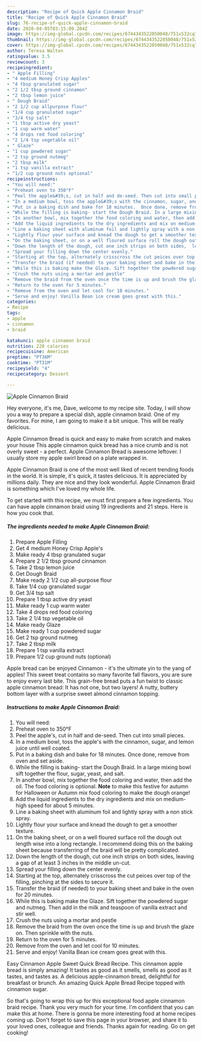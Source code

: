 ```yaml
---
description: "Recipe of Quick Apple Cinnamon Braid"
title: "Recipe of Quick Apple Cinnamon Braid"
slug: 76-recipe-of-quick-apple-cinnamon-braid
date: 2020-04-05T03:15:09.204Z
image: https://img-global.cpcdn.com/recipes/6744343522050048/751x532cq70/apple-cinnamon-braid-recipe-main-photo.jpg
thumbnail: https://img-global.cpcdn.com/recipes/6744343522050048/751x532cq70/apple-cinnamon-braid-recipe-main-photo.jpg
cover: https://img-global.cpcdn.com/recipes/6744343522050048/751x532cq70/apple-cinnamon-braid-recipe-main-photo.jpg
author: Teresa Walton
ratingvalue: 3.5
reviewcount: 3
recipeingredient:
- " Apple Filling"
- "4 medium Honey Crisp Apples"
- "4 tbsp granulated sugar"
- "2 1/2 tbsp ground cinnamon"
- "2 tbsp lemon juice"
- " Dough Braid"
- "2 1/2 cup allpurpose flour"
- "1/4 cup granulated sugar"
- "3/4 tsp salt"
- "1 tbsp active dry yeast"
- "1 cup warm water"
- "4 drops red food coloring"
- "2 1/4 tsp vegetable oil"
- " Glaze"
- "1 cup powdered sugar"
- "2 tsp ground nutmeg"
- "2 tbsp milk"
- "1 tsp vanilla extract"
- "1/2 cup ground nuts optional"
recipeinstructions:
- "You will need:"
- "Preheat oven to 350°F"
- "Peel the apple&#39;s, cut in half and de-seed. Then cut into small pieces."
- "In a medium bowl, toss the apple&#39;s with the cinnamon, sugar, and lemon juice until well coated."
- "Put in a baking dish and bake for 18 minutes.  Once done, remove from oven and set aside."
- "While the filling is baking- start the Dough Braid. In a large mixing bowl sift together the flour, sugar, yeast, and salt."
- "In another bowl, mix together the food coloring and water, then add the oil. The food coloring is optional. **Note** to make this festive for autumn for Halloween or Autumn mix food coloring to make the dough orange!"
- "Add the liquid ingredients to the dry ingredients and mix on medium-high speed for about 5 minutes."
- "Line a baking sheet with aluminum foil and lightly spray with a non stick spray."
- "Lightly flour your surface and knead the dough to get a smoother texture."
- "On the baking sheet, or on a well floured surface roll the dough out length wise into a long rectangle. I recommend doing this on the baking sheet because transferring of the braid will be pretty complicated."
- "Down the length of the dough, cut one inch strips on both sides,  leaving a gap of at least 3 inches in the middle un-cut."
- "Spread your filling down the center evenly."
- "Starting at the top, alternately crisscross the cut peices over top of the filling, pinching at the sides to secure it."
- "Transfer the braid (if needed) to your baking sheet and bake in the oven for 20 minutes."
- "While this is baking make the Glaze. Sift together the powdered sugar and nutmeg. Then add in the milk and teaspoon of vanilla extract and stir well."
- "Crush the nuts using a mortar and pestle"
- "Remove the braid from the oven once the time is up and brush the glaze on. Then sprinkle with the nuts."
- "Return to the oven for 5 minutes."
- "Remove from the oven and let cool for 10 minutes."
- "Serve and enjoy! Vanilla Bean ice cream goes great with this."
categories:
- Recipe
tags:
- apple
- cinnamon
- braid

katakunci: apple cinnamon braid 
nutrition: 220 calories
recipecuisine: American
preptime: "PT36M"
cooktime: "PT31M"
recipeyield: "4"
recipecategory: Dessert

---
```



![Apple Cinnamon Braid](https://img-global.cpcdn.com/recipes/6744343522050048/751x532cq70/apple-cinnamon-braid-recipe-main-photo.jpg)

Hey everyone, it's me, Dave, welcome to my recipe site. Today, I will show you a way to prepare a special dish, apple cinnamon braid. One of my favorites. For mine, I am going to make it a bit unique. This will be really delicious.

Apple Cinnamon Bread is quick and easy to make from scratch and makes your house This apple cinnamon quick bread has a nice crumb and is not overly sweet - a perfect. Apple Cinnamon Bread is awesome leftover. I usually store my apple swirl bread on a plate wrapped in.

Apple Cinnamon Braid is one of the most well liked of recent trending foods in the world. It is simple, it's quick, it tastes delicious. It is appreciated by millions daily. They are nice and they look wonderful. Apple Cinnamon Braid is something which I've loved my whole life.


To get started with this recipe, we must first prepare a few ingredients. You can have apple cinnamon braid using 19 ingredients and 21 steps. Here is how you cook that.

##### The ingredients needed to make Apple Cinnamon Braid:

1. Prepare  Apple Filling
1. Get 4 medium Honey Crisp Apple&#39;s
1. Make ready 4 tbsp granulated sugar
1. Prepare 2 1/2 tbsp ground cinnamon
1. Take 2 tbsp lemon juice
1. Get  Dough Braid
1. Make ready 2 1/2 cup all-purpose flour
1. Take 1/4 cup granulated sugar
1. Get 3/4 tsp salt
1. Prepare 1 tbsp active dry yeast
1. Make ready 1 cup warm water
1. Take 4 drops red food coloring
1. Take 2 1/4 tsp vegetable oil
1. Make ready  Glaze
1. Make ready 1 cup powdered sugar
1. Get 2 tsp ground nutmeg
1. Take 2 tbsp milk
1. Prepare 1 tsp vanilla extract
1. Prepare 1/2 cup ground nuts (optional)


Apple bread can be enjoyed Cinnamon - it&#39;s the ultimate yin to the yang of apples! This sweet treat contains so many favorite fall flavors, you are sure to enjoy every last bite. This grain-free bread puts a fun twist to classic apple cinnamon bread: It has not one, but two layers! A nutty, buttery bottom layer with a surprise sweet almond cinnamon topping. 

##### Instructions to make Apple Cinnamon Braid:

1. You will need:
1. Preheat oven to 350°F
1. Peel the apple&#39;s, cut in half and de-seed. Then cut into small pieces.
1. In a medium bowl, toss the apple&#39;s with the cinnamon, sugar, and lemon juice until well coated.
1. Put in a baking dish and bake for 18 minutes.  Once done, remove from oven and set aside.
1. While the filling is baking- start the Dough Braid. In a large mixing bowl sift together the flour, sugar, yeast, and salt.
1. In another bowl, mix together the food coloring and water, then add the oil. The food coloring is optional. **Note** to make this festive for autumn for Halloween or Autumn mix food coloring to make the dough orange!
1. Add the liquid ingredients to the dry ingredients and mix on medium-high speed for about 5 minutes.
1. Line a baking sheet with aluminum foil and lightly spray with a non stick spray.
1. Lightly flour your surface and knead the dough to get a smoother texture.
1. On the baking sheet, or on a well floured surface roll the dough out length wise into a long rectangle. I recommend doing this on the baking sheet because transferring of the braid will be pretty complicated.
1. Down the length of the dough, cut one inch strips on both sides,  leaving a gap of at least 3 inches in the middle un-cut.
1. Spread your filling down the center evenly.
1. Starting at the top, alternately crisscross the cut peices over top of the filling, pinching at the sides to secure it.
1. Transfer the braid (if needed) to your baking sheet and bake in the oven for 20 minutes.
1. While this is baking make the Glaze. Sift together the powdered sugar and nutmeg. Then add in the milk and teaspoon of vanilla extract and stir well.
1. Crush the nuts using a mortar and pestle
1. Remove the braid from the oven once the time is up and brush the glaze on. Then sprinkle with the nuts.
1. Return to the oven for 5 minutes.
1. Remove from the oven and let cool for 10 minutes.
1. Serve and enjoy! Vanilla Bean ice cream goes great with this.


Easy Cinnamon Apple Sweet Quick Bread Recipe. This cinnamon apple bread is simply amazing! It tastes as good as it smells, smells as good as it tastes, and tastes as. A delicious apple-cinnamon bread, delightful for breakfast or brunch. An amazing Quick Apple Bread Recipe topped with cinnamon sugar. 

So that's going to wrap this up for this exceptional food apple cinnamon braid recipe. Thank you very much for your time. I'm confident that you can make this at home. There is gonna be more interesting food at home recipes coming up. Don't forget to save this page in your browser, and share it to your loved ones, colleague and friends. Thanks again for reading. Go on get cooking!
